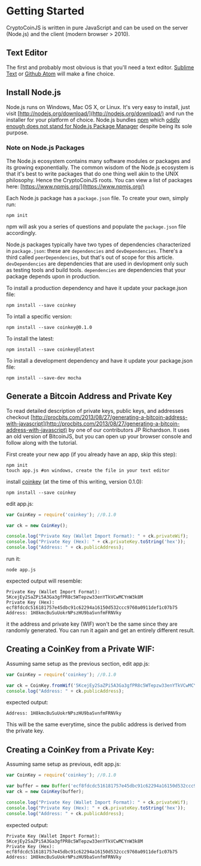 Getting Started
===============

CryptoCoinJS is written in pure JavaScript and can be used on the server (Node.js) and the client (modern browser > 2010).


Text Editor
-----------

The first and probably most obvious is that you'll need a text editor. [Sublime Text](http://www.sublimetext.com/) or [Github Atom](https://atom.io/) will make a fine choice.


Install Node.js
---------------

Node.js runs on Windows, Mac OS X, or Linux. It's very easy to install, just visit [http://nodejs.org/download/](http://nodejs.org/download/) and run the installer for your platform of choice. Node.js bundles [npm](https://www.npmjs.org/) which [oddly enough does not stand for Node.js Package Manager](https://www.npmjs.org/doc/faq.html) despite being its sole purpose.


### Note on Node.js Packages

The Node.js ecosystem contains many software modules or packages and its growing exponentially. The common wisdom of the Node.js ecosystem is that it's best to write packages that do one thing well akin to the UNIX philosophy. Hence the CryptoCoinJS roots. You can view a list of packages here: [https://www.npmjs.org/](https://www.npmjs.org/)

Each Node.js package has a `package.json` file. To create your own, simply run:

    npm init

npm will ask you a series of questions and populate the `package.json` file accordingly.

Node.js packages typically have two types of dependencies characterized in `package.json`: these are `dependencies` and `devDependencies`. There's a third called `peerDependencies`, but that's out of scope for this article. `devDependencies` are dependencies that are used in devlopment only such as testing tools and build tools. `dependencies` are dependencies that your package depends upon in production.

To install a production dependency and have it update your package.json file:

    npm install --save coinkey

To intall a specific version:

    npm install --save coinkey@0.1.0

To install the latest:

    npm install --save coinkey@latest

To install a development dependency and have it update your package.json file:

    npm install --save-dev mocha



Generate a Bitcoin Address and Private Key
------------------------------------------

To read detailed description of private keys, public keys, and addresses checkout [http://procbits.com/2013/08/27/generating-a-bitcoin-address-with-javascript](http://procbits.com/2013/08/27/generating-a-bitcoin-address-with-javascript) by one of our contributors JP Richardson. It uses an old version of BitcoinJS, but you can open up your browser console and follow along with the tutorial.

First create your new app (if you already have an app, skip this step):

    npm init
    touch app.js #on windows, create the file in your text editor

install [coinkey](modules/coinkey) (at the time of this writing, version 0.1.0):

    npm install --save coinkey 

edit app.js:

```js
var CoinKey = require('coinkey'); //0.1.0

var ck = new CoinKey(); 

console.log("Private Key (Wallet Import Format): " + ck.privateWif);
console.log("Private Key (Hex): " + ck.privateKey.toString('hex'));
console.log("Address: " + ck.publicAddress);
```

run it:
    
    node app.js

expected output will resemble:

    Private Key (Wallet Import Format): 5KcejEy2SaZPi5A3Ga3gfPR8c5WTepzw33enYTkVCwMCYnW3k8M
    Private Key (Hex): ecf8fdcdc516181757e45dbc91c62294a16150d532ccc9760a0911def1c07b75
    Address: 1H8kmcBuSuUokrNPszHU9baSvnfmFRNVky

it the address and private key (WIF) won't be the same since they are randomly generated. You can run it again and get an entirely different result.



Creating a CoinKey from a Private WIF:
--------------------------------------

Assuming same setup as the previous section, edit app.js:

```js
var CoinKey = require('coinkey'); //0.1.0

var ck = CoinKey.fromWif('5KcejEy2SaZPi5A3Ga3gfPR8c5WTepzw33enYTkVCwMCYnW3k8M');
console.log("Address: " + ck.publicAddress);
```

expected output:

    Address: 1H8kmcBuSuUokrNPszHU9baSvnfmFRNVky

This will be the same everytime, since the public address is derived from the private key.



Creating a CoinKey from a Private Key:
--------------------------------------

Assuming same setup as previous, edit app.js:

```js
var CoinKey = require('coinkey'); //0.1.0

var buffer = new Buffer('ecf8fdcdc516181757e45dbc91c62294a16150d532ccc9760a0911def1c07b75', 'hex');
var ck = new CoinKey(buffer);

console.log("Private Key (Wallet Import Format): " + ck.privateWif);
console.log("Private Key (Hex): " + ck.privateKey.toString('hex'));
console.log("Address: " + ck.publicAddress);
```

expected output:

    Private Key (Wallet Import Format): 5KcejEy2SaZPi5A3Ga3gfPR8c5WTepzw33enYTkVCwMCYnW3k8M
    Private Key (Hex): ecf8fdcdc516181757e45dbc91c62294a16150d532ccc9760a0911def1c07b75
    Address: 1H8kmcBuSuUokrNPszHU9baSvnfmFRNVky











